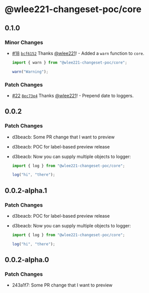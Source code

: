# @wlee221-changeset-poc/core

## 0.1.0

### Minor Changes

- [#18](https://github.com/wlee221/changeset-poc/pull/18) [`bcf6152`](https://github.com/wlee221/changeset-poc/commit/bcf61525e9faff5404fff5b52c9471f1425750b1) Thanks [@wlee221](https://github.com/wlee221)! - Added a `warn` function to `core`.

  ```ts
  import { warn } from "@wlee221-changeset-poc/core";

  warn("Warning");
  ```

### Patch Changes

- [#22](https://github.com/wlee221/changeset-poc/pull/22) [`8ec73e4`](https://github.com/wlee221/changeset-poc/commit/8ec73e46290c86748b6d99ae97b35660ec295777) Thanks [@wlee221](https://github.com/wlee221)! - Prepend date to loggers.

## 0.0.2

### Patch Changes

- d3beacb: Some PR change that I want to preview
- d3beacb: POC for label-based preview release
- d3beacb: Now you can supply multiple objects to logger:

  ```ts
  import { log } from "@wlee221-changeset-poc/core";

  log("hi", "there");
  ```

## 0.0.2-alpha.1

### Patch Changes

- d3beacb: POC for label-based preview release
- d3beacb: Now you can supply multiple objects to logger:

  ```ts
  import { log } from "@wlee221-changeset-poc/core";

  log("hi", "there");
  ```

## 0.0.2-alpha.0

### Patch Changes

- 243a1f7: Some PR change that I want to preview
